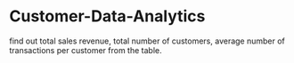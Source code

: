 # Customer-Data-Analytics
find out total sales revenue, total number of customers, average number of transactions per customer from the table.
